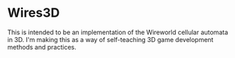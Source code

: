 # Wires3D
This is intended to be an implementation of the Wireworld cellular automata in 3D. I'm making this as a way of self-teaching 3D game development methods and practices.